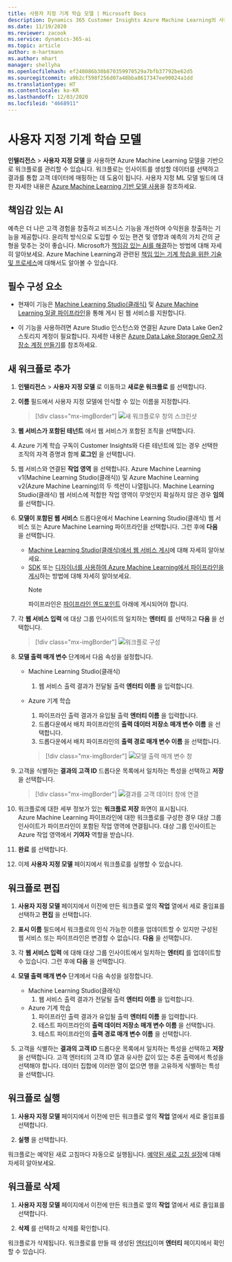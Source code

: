 ```yaml
---
title: 사용자 지정 기계 학습 모델 | Microsoft Docs
description: Dynamics 365 Customer Insights Azure Machine Learning의 사용자 지정 모델로 작업합니다.
ms.date: 11/19/2020
ms.reviewer: zacook
ms.service: dynamics-365-ai
ms.topic: article
author: m-hartmann
ms.author: mhart
manager: shellyha
ms.openlocfilehash: ef248086b30b870359970529a7bfb37792be62d5
ms.sourcegitcommit: a9b2cf598f256d07a48bba8617347ee90024a1dd
ms.translationtype: HT
ms.contentlocale: ko-KR
ms.lasthandoff: 12/03/2020
ms.locfileid: "4668911"
---
```

# <a name="custom-machine-learning-models"></a>사용자 지정 기계 학습 모델

**인텔리전스** > **사용자 지정 모델** 을 사용하면 Azure Machine Learning 모델을 기반으로 워크플로를 관리할 수 있습니다. 워크플로는 인사이트를 생성할 데이터를 선택하고 결과를 통합 고객 데이터에 매핑하는 데 도움이 됩니다. 사용자 지정 ML 모델 빌드에 대한 자세한 내용은 [Azure Machine Learning 기반 모델 사용](azure-machine-learning-experiments.md)을 참조하세요.

## <a name="responsible-ai"></a>책임감 있는 AI

예측은 더 나은 고객 경험을 창출하고 비즈니스 기능을 개선하며 수익원을 창출하는 기능을 제공합니다. 윤리적 방식으로 도입할 수 있는 편견 및 영향과 예측의 가치 간의 균형을 맞추는 것이 좋습니다. Microsoft가 [책임감 있는 AI를 해결](https://www.microsoft.com/ai/responsible-ai?activetab=pivot1%3aprimaryr6)하는 방법에 대해 자세히 알아보세요. Azure Machine Learning과 관련된 [책임 있는 기계 학습을 위한 기술 및 프로세스](https://docs.microsoft.com/azure/machine-learning/concept-responsible-ml)에 대해서도 알아볼 수 있습니다.

## <a name="prerequisites"></a>필수 구성 요소

- 현재이 기능은 [Machine Learning Studio(클래식)](https://studio.azureml.net) 및 [Azure Machine Learning 일괄 파이프라인](https://docs.microsoft.com/azure/machine-learning/concept-ml-pipelines)을 통해 게시 된 웹 서비스를 지원합니다.

- 이 기능을 사용하려면 Azure Studio 인스턴스와 연결된 Azure Data Lake Gen2 스토리지 계정이 필요합니다. 자세한 내용은 [Azure Data Lake Storage Gen2 저장소 계정 만들기](https://docs.microsoft.com/azure/storage/blobs/data-lake-storage-quickstart-create-account)를 참조하세요.

## <a name="add-a-new-workflow"></a>새 워크플로 추가

1. **인텔리전스** > **사용자 지정 모델** 로 이동하고 **새로운 워크플로** 를 선택합니다.

1. **이름** 필드에서 사용자 지정 모델에 인식할 수 있는 이름을 지정합니다.

   > [!div class="mx-imgBorder"]
   > ![새 워크플로우 창의 스크린샷](media/new-workflowv2.png "새 워크플로우 창의 스크린샷")

1. **웹 서비스가 포함된 테넌트** 에서 웹 서비스가 포함된 조직을 선택합니다.

1. Azure 기계 학습 구독이 Customer Insights와 다른 테넌트에 있는 경우 선택한 조직의 자격 증명과 함께 **로그인** 을 선택합니다.

1. 웹 서비스와 연결된 **작업 영역** 을 선택합니다. Azure Machine Learning v1(Machine Learning Studio(클래식)) 및 Azure Machine Learning v2(Azure Machine Learning)의 두 섹션이 나열됩니다. Machine Learning Studio(클래식) 웹 서비스에 적합한 작업 영역이 무엇인지 확실하지 않은 경우 **임의** 를 선택합니다.

1. **모델이 포함된 웹 서비스** 드롭다운에서 Machine Learning Studio(클래식) 웹 서비스 또는 Azure Machine Learning 파이프라인을 선택합니다. 그런 후에 **다음** 을 선택합니다.
   - [Machine Learning Studio(클래식)에서 웹 서비스 게시](https://docs.microsoft.com/azure/machine-learning/studio/deploy-a-machine-learning-web-service#deploy-it-as-a-new-web-service)에 대해 자세히 알아보세요.
   - [SDK](https://docs.microsoft.com/azure/machine-learning/concept-ml-pipelines#building-pipelines-with-the-python-sdk) 또는 [디자이너를 사용하여 Azure Machine Learning에서 파이프라인을 게시](https://docs.microsoft.com/azure/machine-learning/concept-ml-pipelines#building-pipelines-with-the-designer)하는 방법에 대해 자세히 알아보세요. 
     > [!NOTE]
     > 파이프라인은 [파이프라인 엔드포인트](https://docs.microsoft.com/azure/machine-learning/how-to-run-batch-predictions-designer#submit-a-pipeline-run) 아래에 게시되어야 합니다.

1. 각 **웹 서비스 입력** 에 대상 그룹 인사이트의 일치하는 **엔터티** 를 선택하고 **다음** 을 선택합니다.

   > [!div class="mx-imgBorder"]
   > ![워크플로 구성](media/intelligence-screen2-updated.png "워크플로 구성")

1. **모델 출력 매개 변수** 단계에서 다음 속성을 설정합니다.
   - Machine Learning Studio(클래식)
      1. 웹 서비스 출력 결과가 전달될 출력 **엔터티 이름** 을 입력합니다.
   - Azure 기계 학습
      1. 파이프라인 출력 결과가 유입될 출력 **엔터티 이름** 을 입력합니다.
      1. 드롭다운에서 배치 파이프라인의 **출력 데이터 저장소 매개 변수 이름** 을 선택합니다.
      1. 드롭다운에서 배치 파이프라인의 **출력 경로 매개 변수 이름** 을 선택합니다.
      
      > [!div class="mx-imgBorder"]
      > ![모델 출력 매개 변수 창](media/intelligence-screen3-outputparameters.png "모델 출력 매개 변수 창")

1. 고객을 식별하는 **결과의 고객 ID** 드롭다운 목록에서 일치하는 특성을 선택하고 **저장** 을 선택합니다.
   
   > [!div class="mx-imgBorder"]
   > ![결과를 고객 데이터 창에 연결](media/intelligence-screen4-relatetocustomer.png "결과를 고객 데이터 창에 연결")

1. 워크플로에 대한 세부 정보가 있는 **워크플로 저장** 화면이 표시됩니다.    
   Azure Machine Learning 파이프라인에 대한 워크플로를 구성한 경우 대상 그룹 인사이트가 파이프라인이 포함된 작업 영역에 연결됩니다. 대상 그룹 인사이트는 Azure 작업 영역에서 **기여자** 역할을 받습니다.

1. **완료** 를 선택합니다.

1. 이제 **사용자 지정 모델** 페이지에서 워크플로를 실행할 수 있습니다.

## <a name="edit-a-workflow"></a>워크플로 편집

1. **사용자 지정 모델** 페이지에서 이전에 만든 워크플로 옆의 **작업** 열에서 세로 줄임표를 선택하고 **편집** 을 선택합니다.

1. **표시 이름** 필드에서 워크플로의 인식 가능한 이름을 업데이트할 수 있지만 구성된 웹 서비스 또는 파이프라인은 변경할 수 없습니다. **다음** 을 선택합니다.

1. 각 **웹 서비스 입력** 에 대해 대상 그룹 인사이트에서 일치하는 **엔터티** 를 업데이트할 수 있습니다. 그런 후에 **다음** 을 선택합니다.

1. **모델 출력 매개 변수** 단계에서 다음 속성을 설정합니다.
   - Machine Learning Studio(클래식)
      1. 웹 서비스 출력 결과가 전달될 출력 **엔터티 이름** 을 입력합니다.
   - Azure 기계 학습
      1. 파이프라인 출력 결과가 유입될 출력 **엔터티 이름** 을 입력합니다.
      1. 테스트 파이프라인의 **출력 데이터 저장소 매개 변수 이름** 을 선택합니다.
      1. 테스트 파이프라인의 **출력 경로 매개 변수 이름** 을 선택합니다.

1. 고객을 식별하는 **결과의 고객 ID** 드롭다운 목록에서 일치하는 특성을 선택하고 **저장** 을 선택합니다.
   고객 엔터티의 고객 ID 열과 유사한 값이 있는 추론 출력에서 특성을 선택해야 합니다. 데이터 집합에 이러한 열이 없으면 행을 고유하게 식별하는 특성을 선택합니다.

## <a name="run-a-workflow"></a>워크플로 실행

1. **사용자 지정 모델** 페이지에서 이전에 만든 워크플로 옆의 **작업** 열에서 세로 줄임표를 선택합니다.

1. **실행** 을 선택합니다.

워크플로는 예약된 새로 고침마다 자동으로 실행됩니다. [예약된 새로 고침 설정](system.md#schedule-tab)에 대해 자세히 알아보세요.

## <a name="delete-a-workflow"></a>워크플로 삭제

1. **사용자 지정 모델** 페이지에서 이전에 만든 워크플로 옆의 **작업** 열에서 세로 줄임표를 선택합니다.

1. **삭제** 를 선택하고 삭제를 확인합니다.

워크플로가 삭제됩니다. 워크플로를 만들 때 생성된 [엔터티](entities.md)이며 **엔터티** 페이지에서 확인할 수 있습니다.
